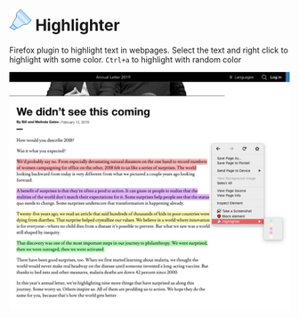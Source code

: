 # ![Icon](icons/icon.png)  Highlighter

Firefox plugin to highlight text in webpages. Select the text and right click to highlight with some color. 
`Ctrl+a` to highlight with random color


![schreenshot](screenshots/one.png)
